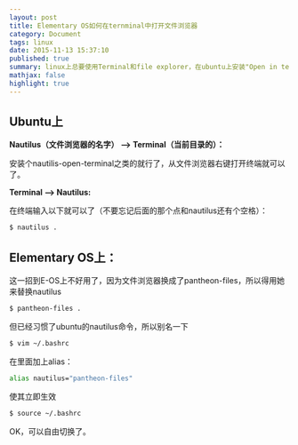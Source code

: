 ```yaml
---
layout: post
title: Elementary OS如何在ternminal中打开文件浏览器
category: Document
tags: linux
date: 2015-11-13 15:37:10
published: true
summary: linux上总要使用Terminal和file explorer，在ubuntu上安装"Open in terminal"后，可以方便切换，但eos上如何呢？
mathjax: false
highlight: true
---
```


## Ubuntu上

**Nautilus（文件浏览器的名字） --> Terminal（当前目录的）：**

安装个nautilis-open-terminal之类的就行了，从文件浏览器右键打开终端就可以了。

**Terminal --> Nautilus:**

在终端输入以下就可以了（不要忘记后面的那个点和nautilus还有个空格）：

```bash
$ nautilus .
```

## Elementary OS上：

这一招到E-OS上不好用了，因为文件浏览器换成了pantheon-files，所以得用她来替换nautilus

```bash
$ pantheon-files .
```

但已经习惯了ubuntu的nautilus命令，所以别名一下

```bash
$ vim ~/.bashrc
```

在里面加上alias：

```bash
alias nautilus="pantheon-files"
```

使其立即生效

```bash
$ source ~/.bashrc
```

OK，可以自由切换了。

